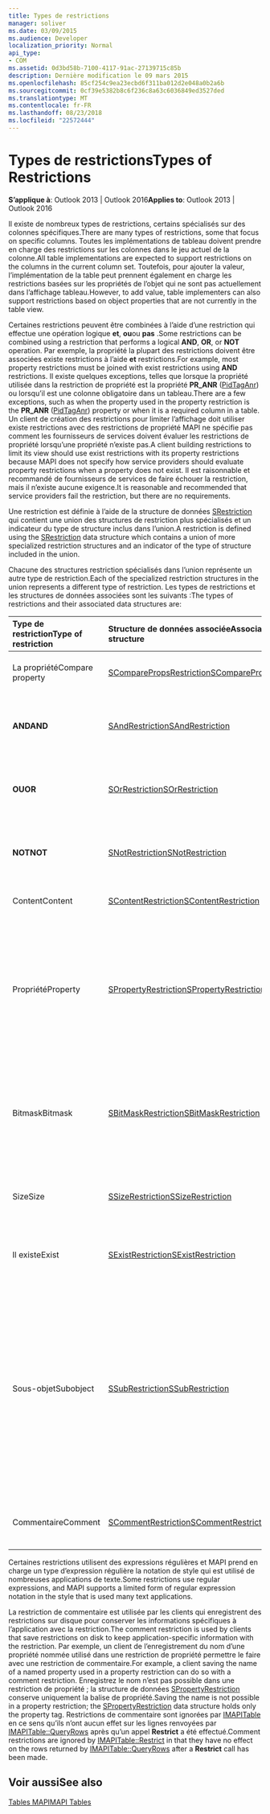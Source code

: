 ```yaml
---
title: Types de restrictions
manager: soliver
ms.date: 03/09/2015
ms.audience: Developer
localization_priority: Normal
api_type:
- COM
ms.assetid: 0d3bd58b-7100-4117-91ac-27139715c85b
description: Dernière modification le 09 mars 2015
ms.openlocfilehash: 85cf254c9ea23ecbd6f311ba012d2e048a0b2a6b
ms.sourcegitcommit: 0cf39e5382b8c6f236c8a63c6036849ed3527ded
ms.translationtype: MT
ms.contentlocale: fr-FR
ms.lasthandoff: 08/23/2018
ms.locfileid: "22572444"
---
```

# <a name="types-of-restrictions"></a><span data-ttu-id="cd90a-103">Types de restrictions</span><span class="sxs-lookup"><span data-stu-id="cd90a-103">Types of Restrictions</span></span>

  
  
<span data-ttu-id="cd90a-104">**S’applique à**: Outlook 2013 | Outlook 2016</span><span class="sxs-lookup"><span data-stu-id="cd90a-104">**Applies to**: Outlook 2013 | Outlook 2016</span></span> 
  
<span data-ttu-id="cd90a-105">Il existe de nombreux types de restrictions, certains spécialisés sur des colonnes spécifiques.</span><span class="sxs-lookup"><span data-stu-id="cd90a-105">There are many types of restrictions, some that focus on specific columns.</span></span> <span data-ttu-id="cd90a-106">Toutes les implémentations de tableau doivent prendre en charge des restrictions sur les colonnes dans le jeu actuel de la colonne.</span><span class="sxs-lookup"><span data-stu-id="cd90a-106">All table implementations are expected to support restrictions on the columns in the current column set.</span></span> <span data-ttu-id="cd90a-107">Toutefois, pour ajouter la valeur, l’implémentation de la table peut prennent également en charge les restrictions basées sur les propriétés de l’objet qui ne sont pas actuellement dans l’affichage tableau.</span><span class="sxs-lookup"><span data-stu-id="cd90a-107">However, to add value, table implementers can also support restrictions based on object properties that are not currently in the table view.</span></span>
  
<span data-ttu-id="cd90a-108">Certaines restrictions peuvent être combinées à l’aide d’une restriction qui effectue une opération logique **et**, **ou**ou **pas** .</span><span class="sxs-lookup"><span data-stu-id="cd90a-108">Some restrictions can be combined using a restriction that performs a logical **AND**, **OR**, or **NOT** operation.</span></span> <span data-ttu-id="cd90a-109">Par exemple, la propriété la plupart des restrictions doivent être associées existe restrictions à l’aide **et** restrictions.</span><span class="sxs-lookup"><span data-stu-id="cd90a-109">For example, most property restrictions must be joined with exist restrictions using **AND** restrictions.</span></span> <span data-ttu-id="cd90a-110">Il existe quelques exceptions, telles que lorsque la propriété utilisée dans la restriction de propriété est la propriété **PR_ANR** ([PidTagAnr](pidtaganr-canonical-property.md)) ou lorsqu’il est une colonne obligatoire dans un tableau.</span><span class="sxs-lookup"><span data-stu-id="cd90a-110">There are a few exceptions, such as when the property used in the property restriction is the **PR_ANR** ([PidTagAnr](pidtaganr-canonical-property.md)) property or when it is a required column in a table.</span></span> <span data-ttu-id="cd90a-111">Un client de création des restrictions pour limiter l’affichage doit utiliser existe restrictions avec des restrictions de propriété MAPI ne spécifie pas comment les fournisseurs de services doivent évaluer les restrictions de propriété lorsqu’une propriété n’existe pas.</span><span class="sxs-lookup"><span data-stu-id="cd90a-111">A client building restrictions to limit its view should use exist restrictions with its property restrictions because MAPI does not specify how service providers should evaluate property restrictions when a property does not exist.</span></span> <span data-ttu-id="cd90a-112">Il est raisonnable et recommandé de fournisseurs de services de faire échouer la restriction, mais il n’existe aucune exigence.</span><span class="sxs-lookup"><span data-stu-id="cd90a-112">It is reasonable and recommended that service providers fail the restriction, but there are no requirements.</span></span> 
  
<span data-ttu-id="cd90a-113">Une restriction est définie à l’aide de la structure de données [SRestriction](srestriction.md) qui contient une union des structures de restriction plus spécialisés et un indicateur du type de structure inclus dans l’union.</span><span class="sxs-lookup"><span data-stu-id="cd90a-113">A restriction is defined using the [SRestriction](srestriction.md) data structure which contains a union of more specialized restriction structures and an indicator of the type of structure included in the union.</span></span> 
  
<span data-ttu-id="cd90a-114">Chacune des structures restriction spécialisés dans l’union représente un autre type de restriction.</span><span class="sxs-lookup"><span data-stu-id="cd90a-114">Each of the specialized restriction structures in the union represents a different type of restriction.</span></span> <span data-ttu-id="cd90a-115">Les types de restrictions et les structures de données associées sont les suivants :</span><span class="sxs-lookup"><span data-stu-id="cd90a-115">The types of restrictions and their associated data structures are:</span></span>
  
|<span data-ttu-id="cd90a-116">**Type de restriction**</span><span class="sxs-lookup"><span data-stu-id="cd90a-116">**Type of restriction**</span></span>|<span data-ttu-id="cd90a-117">**Structure de données associée**</span><span class="sxs-lookup"><span data-stu-id="cd90a-117">**Associated data structure**</span></span>|<span data-ttu-id="cd90a-118">**Description**</span><span class="sxs-lookup"><span data-stu-id="cd90a-118">**Description**</span></span>|
|:-----|:-----|:-----|
|<span data-ttu-id="cd90a-119">La propriété</span><span class="sxs-lookup"><span data-stu-id="cd90a-119">Compare property</span></span>  <br/> |[<span data-ttu-id="cd90a-120">SComparePropsRestriction</span><span class="sxs-lookup"><span data-stu-id="cd90a-120">SComparePropsRestriction</span></span>](scomparepropsrestriction.md) <br/> |<span data-ttu-id="cd90a-121">Compare deux propriétés du même type.</span><span class="sxs-lookup"><span data-stu-id="cd90a-121">Compares two properties of the same type.</span></span>  <br/> |
|<span data-ttu-id="cd90a-122">**AND**</span><span class="sxs-lookup"><span data-stu-id="cd90a-122">**AND**</span></span> <br/> |[<span data-ttu-id="cd90a-123">SAndRestriction</span><span class="sxs-lookup"><span data-stu-id="cd90a-123">SAndRestriction</span></span>](sandrestriction.md) <br/> |<span data-ttu-id="cd90a-124">Effectue une opération **AND** logique sur deux ou plusieurs restrictions.</span><span class="sxs-lookup"><span data-stu-id="cd90a-124">Performs a logical **AND** operation on two or more restrictions.</span></span>  <br/> |
|<span data-ttu-id="cd90a-125">**OU**</span><span class="sxs-lookup"><span data-stu-id="cd90a-125">**OR**</span></span> <br/> |[<span data-ttu-id="cd90a-126">SOrRestriction</span><span class="sxs-lookup"><span data-stu-id="cd90a-126">SOrRestriction</span></span>](sorrestriction.md) <br/> |<span data-ttu-id="cd90a-127">Effectue une opération **OR** logique sur deux ou plusieurs restrictions.</span><span class="sxs-lookup"><span data-stu-id="cd90a-127">Performs a logical **OR** operation on two or more restrictions.</span></span>  <br/> |
|<span data-ttu-id="cd90a-128">**NOT**</span><span class="sxs-lookup"><span data-stu-id="cd90a-128">**NOT**</span></span> <br/> |[<span data-ttu-id="cd90a-129">SNotRestriction</span><span class="sxs-lookup"><span data-stu-id="cd90a-129">SNotRestriction</span></span>](snotrestriction.md) <br/> |<span data-ttu-id="cd90a-130">Effectue une opération **NOT** logique sur deux ou plusieurs restrictions.</span><span class="sxs-lookup"><span data-stu-id="cd90a-130">Performs a logical **NOT** operation on two or more restrictions.</span></span>  <br/> |
|<span data-ttu-id="cd90a-131">Content</span><span class="sxs-lookup"><span data-stu-id="cd90a-131">Content</span></span>  <br/> |[<span data-ttu-id="cd90a-132">SContentRestriction</span><span class="sxs-lookup"><span data-stu-id="cd90a-132">SContentRestriction</span></span>](scontentrestriction.md) <br/> |<span data-ttu-id="cd90a-133">Recherche de données spécifié.</span><span class="sxs-lookup"><span data-stu-id="cd90a-133">Locates specified data.</span></span>  <br/> |
|<span data-ttu-id="cd90a-134">Propriété</span><span class="sxs-lookup"><span data-stu-id="cd90a-134">Property</span></span>  <br/> |[<span data-ttu-id="cd90a-135">SPropertyRestriction</span><span class="sxs-lookup"><span data-stu-id="cd90a-135">SPropertyRestriction</span></span>](spropertyrestriction.md) <br/> |<span data-ttu-id="cd90a-136">Spécifie une valeur de propriété particulière comme critères pour la correspondance.</span><span class="sxs-lookup"><span data-stu-id="cd90a-136">Specifies a particular property value as criteria for matching.</span></span> <span data-ttu-id="cd90a-137">Peut être utilisé, par exemple, pour rechercher un type particulier de pièce jointe.</span><span class="sxs-lookup"><span data-stu-id="cd90a-137">Can be used, for example, to search for a particular type of attachment.</span></span>  <br/> |
|<span data-ttu-id="cd90a-138">Bitmask</span><span class="sxs-lookup"><span data-stu-id="cd90a-138">Bitmask</span></span>  <br/> |[<span data-ttu-id="cd90a-139">SBitMaskRestriction</span><span class="sxs-lookup"><span data-stu-id="cd90a-139">SBitMaskRestriction</span></span>](sbitmaskrestriction.md) <br/> |<span data-ttu-id="cd90a-140">Applique un masque de bits à une propriété PT_LONG, généralement pour déterminer si les indicateurs particuliers sont définis.</span><span class="sxs-lookup"><span data-stu-id="cd90a-140">Applies a bitmask to a PT_LONG property, typically to determine whether particular flags are set.</span></span>  <br/> |
|<span data-ttu-id="cd90a-141">Size</span><span class="sxs-lookup"><span data-stu-id="cd90a-141">Size</span></span>  <br/> |[<span data-ttu-id="cd90a-142">SSizeRestriction</span><span class="sxs-lookup"><span data-stu-id="cd90a-142">SSizeRestriction</span></span>](ssizerestriction.md) <br/> |<span data-ttu-id="cd90a-143">Teste la taille d’une propriété à l’aide des opérateurs de relation standard.</span><span class="sxs-lookup"><span data-stu-id="cd90a-143">Tests the size of a property using standard relational operators.</span></span>  <br/> |
|<span data-ttu-id="cd90a-144">Il existe</span><span class="sxs-lookup"><span data-stu-id="cd90a-144">Exist</span></span>  <br/> |[<span data-ttu-id="cd90a-145">SExistRestriction</span><span class="sxs-lookup"><span data-stu-id="cd90a-145">SExistRestriction</span></span>](sexistrestriction.md) <br/> |<span data-ttu-id="cd90a-146">Vérifie si un objet a une valeur d’une propriété.</span><span class="sxs-lookup"><span data-stu-id="cd90a-146">Tests whether an object has a value for a property.</span></span>  <br/> |
|<span data-ttu-id="cd90a-147">Sous-objet</span><span class="sxs-lookup"><span data-stu-id="cd90a-147">Subobject</span></span>  <br/> |[<span data-ttu-id="cd90a-148">SSubRestriction</span><span class="sxs-lookup"><span data-stu-id="cd90a-148">SSubRestriction</span></span>](ssubrestriction.md) <br/> |<span data-ttu-id="cd90a-149">Utilisé pour la recherche par le biais de sous-objets ou des objets qui ne sont pas accessibles avec un identificateur d’entrée, tels que les destinataires et les pièces jointes.</span><span class="sxs-lookup"><span data-stu-id="cd90a-149">Used for searching through subobjects, or objects that cannot be accessed with an entry identifier, such as recipients and attachments.</span></span> <span data-ttu-id="cd90a-150">Peut être utilisé, par exemple, pour rechercher des messages pour un destinataire particulier.</span><span class="sxs-lookup"><span data-stu-id="cd90a-150">Can be used, for example, to look for messages for a particular recipient.</span></span>  <br/> |
|<span data-ttu-id="cd90a-151">Commentaire</span><span class="sxs-lookup"><span data-stu-id="cd90a-151">Comment</span></span>  <br/> |[<span data-ttu-id="cd90a-152">SCommentRestriction</span><span class="sxs-lookup"><span data-stu-id="cd90a-152">SCommentRestriction</span></span>](scommentrestriction.md) <br/> |<span data-ttu-id="cd90a-153">Associe un objet à un jeu de propriétés nommées.</span><span class="sxs-lookup"><span data-stu-id="cd90a-153">Associates an object with a set of named properties.</span></span>  <br/> |
   
<span data-ttu-id="cd90a-154">Certaines restrictions utilisent des expressions régulières et MAPI prend en charge un type d’expression régulière la notation de style qui est utilisé de nombreuses applications de texte.</span><span class="sxs-lookup"><span data-stu-id="cd90a-154">Some restrictions use regular expressions, and MAPI supports a limited form of regular expression notation in the style that is used many text applications.</span></span>
  
<span data-ttu-id="cd90a-155">La restriction de commentaire est utilisée par les clients qui enregistrent des restrictions sur disque pour conserver les informations spécifiques à l’application avec la restriction.</span><span class="sxs-lookup"><span data-stu-id="cd90a-155">The comment restriction is used by clients that save restrictions on disk to keep application-specific information with the restriction.</span></span> <span data-ttu-id="cd90a-156">Par exemple, un client de l’enregistrement du nom d’une propriété nommée utilisé dans une restriction de propriété permettre le faire avec une restriction de commentaire.</span><span class="sxs-lookup"><span data-stu-id="cd90a-156">For example, a client saving the name of a named property used in a property restriction can do so with a comment restriction.</span></span> <span data-ttu-id="cd90a-157">Enregistrez le nom n’est pas possible dans une restriction de propriété ; la structure de données [SPropertyRestriction](spropertyrestriction.md) conserve uniquement la balise de propriété.</span><span class="sxs-lookup"><span data-stu-id="cd90a-157">Saving the name is not possible in a property restriction; the [SPropertyRestriction](spropertyrestriction.md) data structure holds only the property tag.</span></span> <span data-ttu-id="cd90a-158">Restrictions de commentaire sont ignorées par [IMAPITable](imapitable-restrict.md) en ce sens qu’ils n’ont aucun effet sur les lignes renvoyées par [IMAPITable::QueryRows](imapitable-queryrows.md) après qu’un appel **Restrict** a été effectué.</span><span class="sxs-lookup"><span data-stu-id="cd90a-158">Comment restrictions are ignored by [IMAPITable::Restrict](imapitable-restrict.md) in that they have no effect on the rows returned by [IMAPITable::QueryRows](imapitable-queryrows.md) after a **Restrict** call has been made.</span></span> 
  
## <a name="see-also"></a><span data-ttu-id="cd90a-159">Voir aussi</span><span class="sxs-lookup"><span data-stu-id="cd90a-159">See also</span></span>



[<span data-ttu-id="cd90a-160">Tables MAPI</span><span class="sxs-lookup"><span data-stu-id="cd90a-160">MAPI Tables</span></span>](mapi-tables.md)


